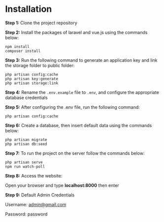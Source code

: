# Installation

**Step 1:** Clone the project repository

**Step 2:** Install the packages of laravel and vue.js using the commands below:

```
npm install
composer install
```

**Step 3:** Run the following command to generate an application key and link the storage folder to public folder:

```
php artisan config:cache
php artisan key:generate
php artisan storage:link
```

**Step 4:** Rename the `.env.example` file to `.env`, and configure the appropriate database credentials

**Step 5:** After configuring the .env file, run the following command:

```
php artisan config:cache
```

**Step 6:** Create a database, then insert default data using the commands below:

```
php artisan migrate
php artisan db:seed
```

**Step 7:** To run the project on the server follow the commands below:

```
php artisan serve
npm run watch-poll
```

**Step 8:** Access the website:

Open your browser and type **localhost:8000** then enter

**Step 9:** Default Admin Credentials

Username: admin@gmail.com

Password: password
